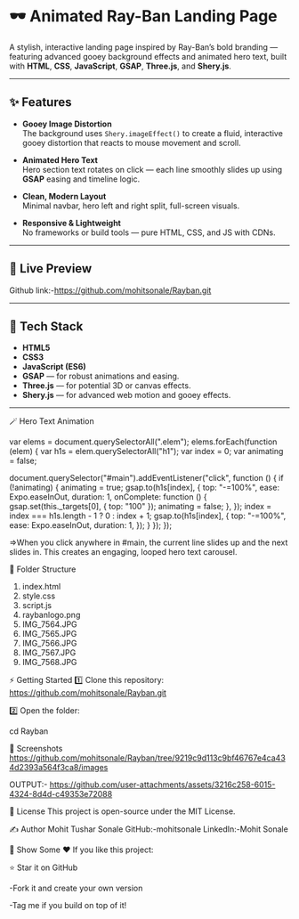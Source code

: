 # 🕶️ Animated Ray-Ban Landing Page

A stylish, interactive landing page inspired by Ray-Ban’s bold branding — featuring advanced gooey background effects and animated hero text, built with **HTML**, **CSS**, **JavaScript**, **GSAP**, **Three.js**, and **Shery.js**.

---

## ✨ Features

- **Gooey Image Distortion**  
  The background uses `Shery.imageEffect()` to create a fluid, interactive gooey distortion that reacts to mouse movement and scroll.
  
- **Animated Hero Text**  
  Hero section text rotates on click — each line smoothly slides up using **GSAP** easing and timeline logic.
  
- **Clean, Modern Layout**  
  Minimal navbar, hero left and right split, full-screen visuals.
  
- **Responsive & Lightweight**  
  No frameworks or build tools — pure HTML, CSS, and JS with CDNs.

---

## 🚀 Live Preview

Github link:-https://github.com/mohitsonale/Rayban.git

---

## 🧩 Tech Stack

- **HTML5**
- **CSS3**
- **JavaScript (ES6)**
- **GSAP** — for robust animations and easing.
- **Three.js** — for potential 3D or canvas effects.
- **Shery.js** — for advanced web motion and gooey effects.

---


🪄 Hero Text Animation

var elems = document.querySelectorAll(".elem");
elems.forEach(function (elem) {
  var h1s = elem.querySelectorAll("h1");
  var index = 0;
  var animating = false;

  document.querySelector("#main").addEventListener("click", function () {
    if (!animating) {
      animating = true;
      gsap.to(h1s[index], {
        top: "-=100%",
        ease: Expo.easeInOut,
        duration: 1,
        onComplete: function () {
          gsap.set(this._targets[0], { top: "100" });
          animating = false;
        },
      });
      index = index === h1s.length - 1 ? 0 : index + 1;
      gsap.to(h1s[index], {
        top: "-=100%",
        ease: Expo.easeInOut,
        duration: 1,
      });
    }
  });
});

=>When you click anywhere in #main, the current line slides up and the next slides in. This creates an engaging, looped hero text carousel.

📂 Folder Structure

 1. index.html
 2. style.css
 3. script.js
 4. raybanlogo.png
 5. IMG_7564.JPG
 6. IMG_7565.JPG
 7. IMG_7566.JPG
 8. IMG_7567.JPG
 9. IMG_7568.JPG

⚡ Getting Started
1️⃣ Clone this repository:
https://github.com/mohitsonale/Rayban.git

2️⃣ Open the folder:

cd Rayban

📸 Screenshots
https://github.com/mohitsonale/Rayban/tree/9219c9d113c9bf46767e4ca434d2393a564f3ca8/images

OUTPUT:-
https://github.com/user-attachments/assets/3216c258-6015-4324-8d4d-c49353e72088


🪪 License
This project is open-source under the MIT License.

✍️ Author
Mohit Tushar Sonale
GitHub:-mohitsonale
LinkedIn:-Mohit Sonale

📣 Show Some ❤️
If you like this project:

⭐ Star it on GitHub

-Fork it and create your own version

-Tag me if you build on top of it!



